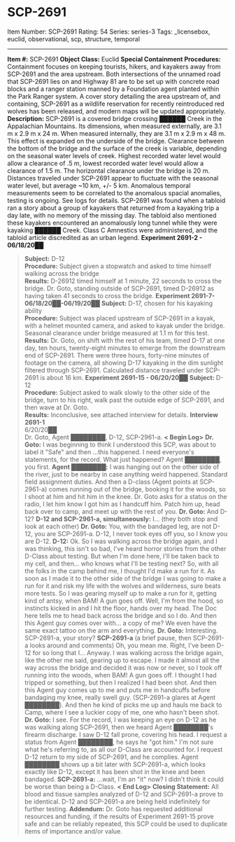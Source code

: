 # SCP-2691
Item Number: SCP-2691
Rating: 54
Series: series-3
Tags: _licensebox, euclid, observational, scp, structure, temporal

---

**Item #:** SCP-2691
**Object Class:** Euclid
**Special Containment Procedures:** Containment focuses on keeping tourists, hikers, and kayakers away from SCP-2691 and the area upstream. Both intersections of the unnamed road that SCP-2691 lies on and Highway 81 are to be set up with concrete road blocks and a ranger station manned by a Foundation agent planted within the Park Ranger system. A cover story detailing the area upstream of, and containing, SCP-2691 as a wildlife reservation for recently reintroduced red wolves has been released, and modern maps will be updated appropriately.
**Description:** SCP-2691 is a covered bridge crossing ██████ Creek in the Appalachian Mountains. Its dimensions, when measured externally, are 3.1 m x 2.9 m x 24 m. When measured internally, they are 3.1 m x 2.9 m x 48 m.
This effect is expanded on the underside of the bridge. Clearance between the bottom of the bridge and the surface of the creek is variable, depending on the seasonal water levels of creek. Highest recorded water level would allow a clearance of .5 m, lowest recorded water level would allow a clearance of 1.5 m. The horizontal clearance under the bridge is 20 m. Distances traveled under SCP-2691 appear to fluctuate with the seasonal water level, but average ~10 km, +/- 5 km.
Anomalous temporal measurements seem to be correlated to the anomalous spacial anomalies, testing is ongoing. See logs for details.
SCP-2691 was found when a tabloid ran a story about a group of kayakers that returned from a kayaking trip a day late, with no memory of the missing day. The tabloid also mentioned these kayakers encountered an anomalously long tunnel while they were kayaking ██████ Creek. Class C Amnestics were administered, and the tabloid article discredited as an urban legend.
**Experiment 2691-2 - 06/18/20██**
> **Subject:** D-12  
>  **Procedure:** Subject given a stopwatch and asked to time himself walking across the bridge  
>  **Results:** D-26912 timed himself at 1 minute, 22 seconds to cross the bridge. Dr. Goto, standing outside of SCP-2691, timed D-26912 as having taken 41 seconds to cross the bridge.
**Experiment 2691-7- 06/18/20██-06/19/20██**
> **Subject:** D-17, chosen for his kayaking ability  
>  **Procedure:** Subject was placed upstream of SCP-2691 in a kayak, with a helmet mounted camera, and asked to kayak under the bridge. Seasonal clearance under bridge measured at 1.1 m for this test.  
>  **Results:** Dr. Goto, on shift with the rest of his team, timed D-17 at one day, ten hours, twenty-eight minutes to emerge from the downstream end of SCP-2691. There were three hours, forty-nine minutes of footage on the camera, all showing D-17 kayaking in the dim sunlight filtered through SCP-2691. Calculated distance traveled under SCP-2691 is about 16 km.
**Experiment 2691-15 - 06/20/20██**
> **Subject:** D-12  
>  **Procedure:** Subject asked to walk slowly to the other side of the bridge, turn to his right, walk past the outside edge of SCP-2691, and then wave at Dr. Goto.  
>  **Results:** Inconclusive, see attached interview for details.
> **Interview 2691-1**  
>  6/20/20██  
>  Dr. Goto, Agent ████████, D-12, SCP-2961-a.
> **< Begin Log>**
> **Dr. Goto:** I was beginning to think I understood this SCP, was about to label it "Safe" and then …this happened. I need everyone's statements, for the record. What just happened? Agent ████████, you first.
> **Agent ████████:** I was hanging out on the other side of the river, just to be nearby in case anything weird happened. Standard field assignment duties. And then a D-class (Agent points at SCP-2961-a) comes running out of the bridge, booking it for the woods, so I shoot at him and hit him in the knee. Dr. Goto asks for a status on the radio, I let him know I got him as I handcuff him. Patch him up, head back over to camp, and meet up with the rest of you.
> **Dr. Goto:** And D-12?
> **D-12 and SCP-2961-a, simultaneously:** I… (they both stop and look at each other)
> **Dr. Goto:** You, with the bandaged leg, are not D-12, you are SCP-2691-a. D-12, I never took eyes off you, so I know you are D-12.
> **D-12:** Ok. So I was walking across the bridge again, and I was thinking, this isn't so bad, I've heard horror stories from the other D-Class about testing. But when I'm done here, I'll be taken back to my cell, and then… who knows what I'll be testing next? So, with all the folks in the camp behind me, I thought I'd make a run for it. As soon as I made it to the other side of the bridge I was going to make a run for it and risk my life with the wolves and wilderness, sure beats more tests. So I was gearing myself up to make a run for it, getting kind of antsy, when BAM! A gun goes off. Well, I'm from the hood, so instincts kicked in and I hit the floor, hands over my head. The Doc here tells me to head back across the bridge and so I do. And then this Agent guy comes over with… a copy of me? We even have the same exact tattoo on the arm and everything.
> **Dr. Goto:** Interesting. SCP-2691-a, your story?
> **SCP-2691-a** (a brief pause, then SCP-2691-a looks around and comments) Oh, you mean me. Right, I've been D-12 for so long that I… Anyway. I was walking across the bridge again, like the other me said, gearing up to escape. I made it almost all the way across the bridge and decided it was now or never, so I took off running into the woods, when BAM! A gun goes off. I thought I had tripped or something, but then I realized I had been shot. And then this Agent guy comes up to me and puts me in handcuffs before bandaging my knee, really swell guy. (SCP-2691-a glares at Agent ████████). And then he kind of picks me up and hauls me back to Camp, where I see a luckier copy of me, one who hasn't been shot.
> **Dr. Goto:** I see. For the record, I was keeping an eye on D-12 as he was walking along SCP-2691, then we heard Agent ████████'s firearm discharge. I saw D-12 fall prone, covering his head. I request a status from Agent ████████, he says he "got him." I'm not sure what he's referring to, as all our D-Class are accounted for. I request D-12 return to my side of SCP-2691, and he complies. Agent ████████ shows up a bit later with SCP-2691-a, which looks exactly like D-12, except it has been shot in the knee and been bandaged.
> **SCP-2691-a:** …wait, I'm an "it" now? I didn't think it could be worse than being a D-Class.
> **< End Log>**
> **Closing Statement:** All blood and tissue samples analyzed of D-12 and SCP-2691-a prove to be identical. D-12 and SCP-2691-a are being held indefinitely for further testing.
**Addendum:** Dr. Goto has requested additional resources and funding, if the results of Experiment 2691-15 prove safe and can be reliably repeated, this SCP could be used to duplicate items of importance and/or value.